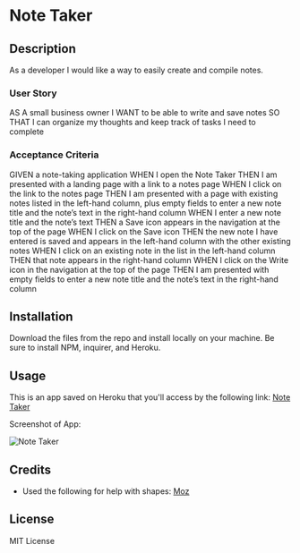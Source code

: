 # Note Taker

## Description

As a developer I would like a way to easily create and compile notes.

### User Story

AS A small business owner
I WANT to be able to write and save notes
SO THAT I can organize my thoughts and keep track of tasks I need to complete

### Acceptance Criteria

GIVEN a note-taking application
WHEN I open the Note Taker
THEN I am presented with a landing page with a link to a notes page
WHEN I click on the link to the notes page
THEN I am presented with a page with existing notes listed in the left-hand column, plus empty fields to enter a new note title and the note’s text in the right-hand column
WHEN I enter a new note title and the note’s text
THEN a Save icon appears in the navigation at the top of the page
WHEN I click on the Save icon
THEN the new note I have entered is saved and appears in the left-hand column with the other existing notes
WHEN I click on an existing note in the list in the left-hand column
THEN that note appears in the right-hand column
WHEN I click on the Write icon in the navigation at the top of the page
THEN I am presented with empty fields to enter a new note title and the note’s text in the right-hand column

## Installation

Download the files from the repo and install locally on your machine. Be sure to install NPM, inquirer, and Heroku.

## Usage

This is an app saved on Heroku that you'll access by the following link: [Note Taker](https://hidden-hollows-74969-d62c2e890e5e.herokuapp.com/)

Screenshot of App: 

![Note Taker](/svg-logo.png "Note Taker")

## Credits

* Used the following for help with shapes: [Moz](https://developer.mozilla.org/en-US/docs/Web/SVG/Tutorial/Basic_Shapes)


## License

MIT License
